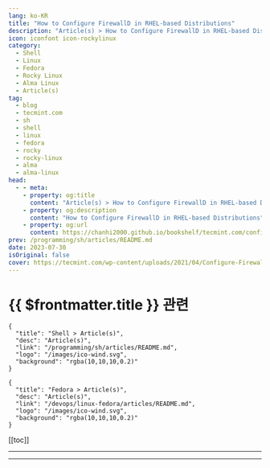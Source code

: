 ```yaml
---
lang: ko-KR
title: "How to Configure FirewallD in RHEL-based Distributions"
description: "Article(s) > How to Configure FirewallD in RHEL-based Distributions"
icon: iconfont icon-rockylinux
category: 
  - Shell
  - Linux
  - Fedora
  - Rocky Linux
  - Alma Linux
  - Article(s)
tag: 
  - blog
  - tecmint.com
  - sh
  - shell
  - linux
  - fedora
  - rocky
  - rocky-linux
  - alma
  - alma-linux
head:
  - - meta:
    - property: og:title
      content: "Article(s) > How to Configure FirewallD in RHEL-based Distributions"
    - property: og:description
      content: "How to Configure FirewallD in RHEL-based Distributions"
    - property: og:url
      content: https://chanhi2000.github.io/bookshelf/tecmint.com/configure-firewalld-rhel-rocky-almalinux.html
prev: /programming/sh/articles/README.md
date: 2023-07-30
isOriginal: false
cover: https://tecmint.com/wp-content/uploads/2021/04/Configure-FirewallD-in-RHEL-Rocky-AlmaLinux.png
---
```


# {{ $frontmatter.title }} 관련

```component VPCard
{
  "title": "Shell > Article(s)",
  "desc": "Article(s)",
  "link": "/programming/sh/articles/README.md",
  "logo": "/images/ico-wind.svg",
  "background": "rgba(10,10,10,0.2)"
}
```

```component VPCard
{
  "title": "Fedora > Article(s)",
  "desc": "Article(s)",
  "link": "/devops/linux-fedora/articles/README.md",
  "logo": "/images/ico-wind.svg",
  "background": "rgba(10,10,10,0.2)"
}
```

[[toc]]

---

<SiteInfo
  name="How to Configure FirewallD in RHEL-based Distributions"
  desc="In newer versions of RHEL-based distributions such as Fedora, Rocky Linux, CentOS Stream, AlmaLinux, and openSUSE - the iptables is being replaced by firewalld."
  url="https://tecmint.com/configure-firewalld-rhel-rocky-almalinux"
  logo="https://tecmint.com/wp-content/uploads/2020/07/favicon.ico"
  preview="https://tecmint.com/wp-content/uploads/2021/04/Configure-FirewallD-in-RHEL-Rocky-AlmaLinux.png"/>

<!-- TODO: 작성 -->

---

<TagLinks />